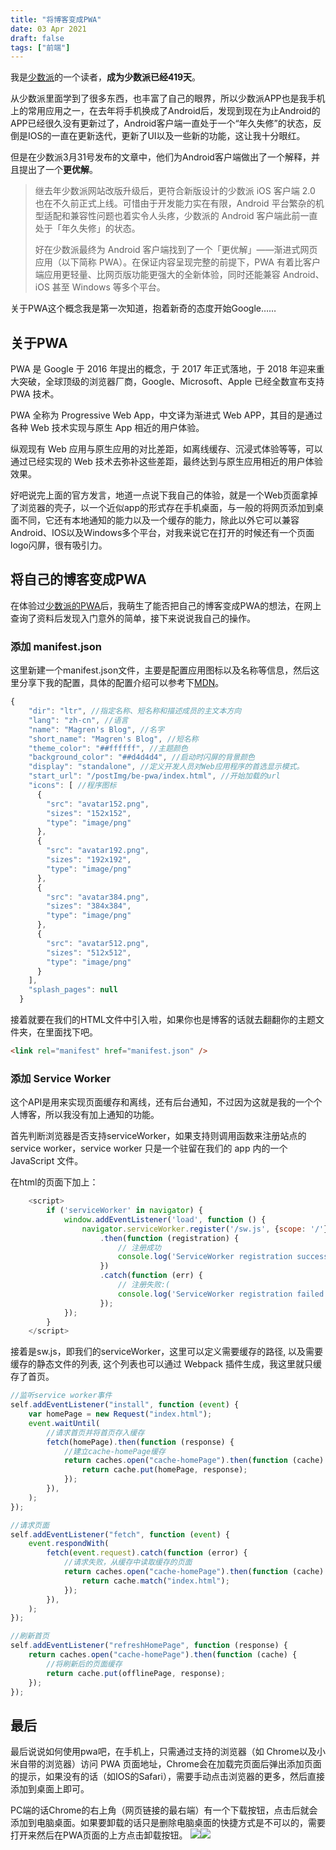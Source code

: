 ```yaml
---
title: "将博客变成PWA"
date: 03 Apr 2021
draft: false
tags: ["前端"]
---
```


我是[少数派](https://sspai.com/)的一个读者，**成为少数派已经419天**。

从少数派里面学到了很多东西，也丰富了自己的眼界，所以少数派APP也是我手机上的常用应用之一，在去年将手机换成了Android后，发现到现在为止Android的APP已经很久没有更新过了，Android客户端一直处于一个“年久失修”的状态，反倒是IOS的一直在更新迭代，更新了UI以及一些新的功能，这让我十分眼红。

但是在少数派3月31号发布的文章中，他们为Android客户端做出了一个解释，并且提出了一个**更优解**。

> 继去年少数派网站改版升级后，更符合新版设计的少数派 iOS 客户端 2.0 也在不久前正式上线。可惜由于开发能力实在有限，Android 平台繁杂的机型适配和兼容性问题也着实令人头疼，少数派的 Android 客户端此前一直处于「年久失修」的状态。
>
> 好在少数派最终为 Android 客户端找到了一个「更优解」——渐进式网页应用（以下简称 PWA）。在保证内容呈现完整的前提下，PWA 有着比客户端应用更轻量、比网页版功能更强大的全新体验，同时还能兼容 Android、iOS 甚至 Windows 等多个平台。

关于PWA这个概念我是第一次知道，抱着新奇的态度开始Google……

<!--more-->

## 关于PWA

PWA 是 Google 于 2016 年提出的概念，于 2017 年正式落地，于 2018 年迎来重大突破，全球顶级的浏览器厂商，Google、Microsoft、Apple 已经全数宣布支持 PWA 技术。

PWA 全称为 Progressive Web App，中文译为渐进式 Web APP，其目的是通过各种 Web 技术实现与原生 App 相近的用户体验。

纵观现有 Web 应用与原生应用的对比差距，如离线缓存、沉浸式体验等等，可以通过已经实现的 Web 技术去弥补这些差距，最终达到与原生应用相近的用户体验效果。

好吧说完上面的官方发言，地道一点说下我自己的体验，就是一个Web页面拿掉了浏览器的壳子，以一个近似app的形式存在手机桌面，与一般的将网页添加到桌面不同，它还有本地通知的能力以及一个缓存的能力，除此以外它可以兼容Android、IOS以及Windows多个平台，对我来说它在打开的时候还有一个页面logo闪屏，很有吸引力。

## 将自己的博客变成PWA

在体验过[少数派的PWA](https://pwa.sspai.com/)后，我萌生了能否把自己的博客变成PWA的想法，在网上查询了资料后发现入门意外的简单，接下来说说我自己的操作。

### 添加 manifest.json

这里新建一个manifest.json文件，主要是配置应用图标以及名称等信息，然后这里分享下我的配置，具体的配置介绍可以参考下[MDN](https://developer.mozilla.org/zh-CN/docs/Web/Manifest)。

```js
{
    "dir": "ltr", //指定名称、短名称和描述成员的主文本方向
    "lang": "zh-cn", //语言
    "name": "Magren's Blog", //名字
    "short_name": "Magren's Blog", //短名称
    "theme_color": "##ffffff", //主题颜色
    "background_color": "##d4d4d4", //启动时闪屏的背景颜色
    "display": "standalone", //定义开发人员对Web应用程序的首选显示模式。
    "start_url": "/postImg/be-pwa/index.html", //开始加载的url
    "icons": [ //程序图标
      {
        "src": "avatar152.png",
        "sizes": "152x152",
        "type": "image/png"
      },
      {
        "src": "avatar192.png",
        "sizes": "192x192",
        "type": "image/png"
      },
      {
        "src": "avatar384.png",
        "sizes": "384x384",
        "type": "image/png"
      },
      {
        "src": "avatar512.png",
        "sizes": "512x512",
        "type": "image/png"
      }
    ],
    "splash_pages": null
  }
```

接着就要在我们的HTML文件中引入啦，如果你也是博客的话就去翻翻你的主题文件夹，在里面找下吧。

```html
<link rel="manifest" href="manifest.json" />
```

### 添加 Service Worker

这个API是用来实现页面缓存和离线，还有后台通知，不过因为这就是我的一个个人博客，所以我没有加上通知的功能。

首先判断浏览器是否支持serviceWorker，如果支持则调用函数来注册站点的service worker，service worker 只是一个驻留在我们的 app 内的一个 JavaScript 文件。

在html的页面下加上：

```js
    <script>
        if ('serviceWorker' in navigator) {
            window.addEventListener('load', function () {
                navigator.serviceWorker.register('/sw.js', {scope: '/'})
                    .then(function (registration) {
                        // 注册成功
                        console.log('ServiceWorker registration successful');
                    })
                    .catch(function (err) {
                        // 注册失败:(
                        console.log('ServiceWorker registration failed');
                    });
            });
        }
    </script>
```

接着是sw.js，即我们的serviceWorker，这里可以定义需要缓存的路径, 以及需要缓存的静态文件的列表, 这个列表也可以通过 Webpack 插件生成，我这里就只缓存了首页。

```js
//监听service worker事件
self.addEventListener("install", function (event) {
	var homePage = new Request("index.html");
	event.waitUntil(
		//请求首页并将首页存入缓存
		fetch(homePage).then(function (response) {
			//建立cache-homePage缓存
			return caches.open("cache-homePage").then(function (cache) {
				return cache.put(homePage, response);
			});
		}),
	);
});

//请求页面
self.addEventListener("fetch", function (event) {
	event.respondWith(
		fetch(event.request).catch(function (error) {
			//请求失败，从缓存中读取缓存的页面
			return caches.open("cache-homePage").then(function (cache) {
				return cache.match("index.html");
			});
		}),
	);
});

//刷新首页
self.addEventListener("refreshHomePage", function (response) {
	return caches.open("cache-homePage").then(function (cache) {
		//将刷新后的页面缓存
		return cache.put(offlinePage, response);
	});
});
```

## 最后

最后说说如何使用pwa吧，在手机上，只需通过支持的浏览器（如 Chrome以及小米自带的浏览器）访问 PWA 页面地址，Chrome会在加载完页面后弹出添加页面的提示，如果没有的话（如IOS的Safari），需要手动点击浏览器的更多，然后直接添加到桌面上即可。

PC端的话Chrome的右上角（网页链接的最右端）有一个下载按钮，点击后就会添加到电脑桌面。如果要卸载的话只是删除电脑桌面的快捷方式是不可以的，需要打开来然后在PWA页面的上方点击卸载按钮。
![](/postImg/be-pwa/blog1.png)![](/postImg/be-pwa/blog2.png)

